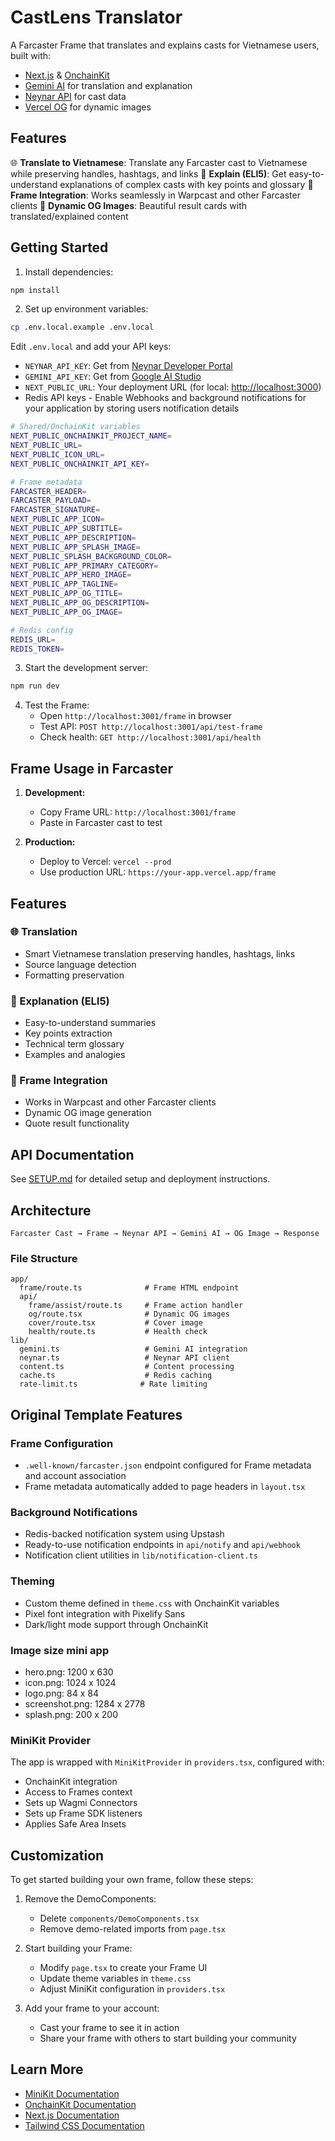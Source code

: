 # CastLens Translator

A Farcaster Frame that translates and explains casts for Vietnamese users, built with:

- [Next.js](https://nextjs.org) & [OnchainKit](https://www.base.org/builders/onchainkit)
- [Gemini AI](https://ai.google.dev) for translation and explanation
- [Neynar API](https://neynar.com) for cast data
- [Vercel OG](https://vercel.com/docs/functions/edge-functions/og-image-generation) for dynamic images

## Features

🌐 **Translate to Vietnamese**: Translate any Farcaster cast to Vietnamese while preserving handles, hashtags, and links
🤖 **Explain (ELI5)**: Get easy-to-understand explanations of complex casts with key points and glossary
📱 **Frame Integration**: Works seamlessly in Warpcast and other Farcaster clients
🎨 **Dynamic OG Images**: Beautiful result cards with translated/explained content

## Getting Started

1. Install dependencies:

```bash
npm install
```

2. Set up environment variables:

```bash
cp .env.local.example .env.local
```

Edit `.env.local` and add your API keys:

- `NEYNAR_API_KEY`: Get from [Neynar Developer Portal](https://neynar.com)
- `GEMINI_API_KEY`: Get from [Google AI Studio](https://aistudio.google.com)
- `NEXT_PUBLIC_URL`: Your deployment URL (for local: <http://localhost:3000>)
- Redis API keys - Enable Webhooks and background notifications for your application by storing users notification details

```bash
# Shared/OnchainKit variables
NEXT_PUBLIC_ONCHAINKIT_PROJECT_NAME=
NEXT_PUBLIC_URL=
NEXT_PUBLIC_ICON_URL=
NEXT_PUBLIC_ONCHAINKIT_API_KEY=

# Frame metadata
FARCASTER_HEADER=
FARCASTER_PAYLOAD=
FARCASTER_SIGNATURE=
NEXT_PUBLIC_APP_ICON=
NEXT_PUBLIC_APP_SUBTITLE=
NEXT_PUBLIC_APP_DESCRIPTION=
NEXT_PUBLIC_APP_SPLASH_IMAGE=
NEXT_PUBLIC_SPLASH_BACKGROUND_COLOR=
NEXT_PUBLIC_APP_PRIMARY_CATEGORY=
NEXT_PUBLIC_APP_HERO_IMAGE=
NEXT_PUBLIC_APP_TAGLINE=
NEXT_PUBLIC_APP_OG_TITLE=
NEXT_PUBLIC_APP_OG_DESCRIPTION=
NEXT_PUBLIC_APP_OG_IMAGE=

# Redis config
REDIS_URL=
REDIS_TOKEN=
```

3. Start the development server:

```bash
npm run dev
```

4. Test the Frame:
   - Open `http://localhost:3001/frame` in browser
   - Test API: `POST http://localhost:3001/api/test-frame`
   - Check health: `GET http://localhost:3001/api/health`

## Frame Usage in Farcaster

1. **Development:**
   - Copy Frame URL: `http://localhost:3001/frame`
   - Paste in Farcaster cast to test

2. **Production:**
   - Deploy to Vercel: `vercel --prod`
   - Use production URL: `https://your-app.vercel.app/frame`

## Features

### 🌐 Translation

- Smart Vietnamese translation preserving handles, hashtags, links
- Source language detection
- Formatting preservation

### 🤖 Explanation (ELI5)

- Easy-to-understand summaries
- Key points extraction
- Technical term glossary
- Examples and analogies

### 📱 Frame Integration

- Works in Warpcast and other Farcaster clients
- Dynamic OG image generation
- Quote result functionality

## API Documentation

See [SETUP.md](./SETUP.md) for detailed setup and deployment instructions.

## Architecture

```
Farcaster Cast → Frame → Neynar API → Gemini AI → OG Image → Response
```

### File Structure

```
app/
  frame/route.ts              # Frame HTML endpoint
  api/
    frame/assist/route.ts     # Frame action handler
    og/route.tsx              # Dynamic OG images
    cover/route.tsx           # Cover image
    health/route.ts           # Health check
lib/
  gemini.ts                   # Gemini AI integration
  neynar.ts                   # Neynar API client
  content.ts                  # Content processing
  cache.ts                    # Redis caching
  rate-limit.ts              # Rate limiting
```

## Original Template Features

### Frame Configuration

- `.well-known/farcaster.json` endpoint configured for Frame metadata and account association
- Frame metadata automatically added to page headers in `layout.tsx`

### Background Notifications

- Redis-backed notification system using Upstash
- Ready-to-use notification endpoints in `api/notify` and `api/webhook`
- Notification client utilities in `lib/notification-client.ts`

### Theming

- Custom theme defined in `theme.css` with OnchainKit variables
- Pixel font integration with Pixelify Sans
- Dark/light mode support through OnchainKit

### Image size mini app

- hero.png: 1200 x 630
- icon.png: 1024 x 1024
- logo.png: 84 x 84
- screenshot.png: 1284 x 2778
- splash.png: 200 x 200

### MiniKit Provider

The app is wrapped with `MiniKitProvider` in `providers.tsx`, configured with:

- OnchainKit integration
- Access to Frames context
- Sets up Wagmi Connectors
- Sets up Frame SDK listeners
- Applies Safe Area Insets

## Customization

To get started building your own frame, follow these steps:

1. Remove the DemoComponents:
   - Delete `components/DemoComponents.tsx`
   - Remove demo-related imports from `page.tsx`

2. Start building your Frame:
   - Modify `page.tsx` to create your Frame UI
   - Update theme variables in `theme.css`
   - Adjust MiniKit configuration in `providers.tsx`

3. Add your frame to your account:
   - Cast your frame to see it in action
   - Share your frame with others to start building your community

## Learn More

- [MiniKit Documentation](https://docs.base.org/builderkits/minikit/overview)
- [OnchainKit Documentation](https://docs.base.org/builderkits/onchainkit/getting-started)
- [Next.js Documentation](https://nextjs.org/docs)
- [Tailwind CSS Documentation](https://tailwindcss.com/docs)
